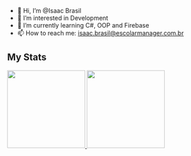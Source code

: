 - 👋 Hi, I’m @Isaac Brasil
- 👀 I’m interested in Development
- 🌱 I’m currently learning C#, OOP and Firebase
- 📫 How to reach me: isaac.brasil@escolarmanager.com.br

## My Stats
 <div>
  <a href="https://github.com/isaacbrasil">
  <img height="180em" src="https://github-readme-stats.vercel.app/api?username=Isaac-Brasil-EM&show_icons=true&theme=tokyonight&include_all_commits=true&count_private=true"/>
  <img height="180em" src="https://github-readme-stats.vercel.app/api/top-langs/?username=Isaac-Brasil-EM&layout=compact&langs_count=7&theme=synthwave"/>
</div>
<!---
Isaac-Brasil-EM/Isaac-Brasil-EM is a ✨ special ✨ repository because its `README.md` (this file) appears on your GitHub profile.
You can click the Preview link to take a look at your changes.
--->
